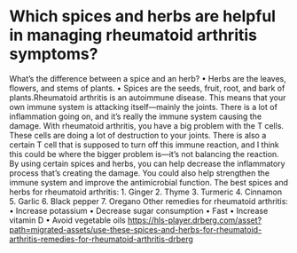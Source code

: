 # Which spices and herbs are helpful in managing rheumatoid arthritis symptoms?

What’s the difference between a spice and an herb? • Herbs are the leaves, flowers, and stems of plants. • Spices are the seeds, fruit, root, and bark of plants.Rheumatoid arthritis is an autoimmune disease. This means that your own immune system is attacking itself—mainly the joints. There is a lot of inflammation going on, and it’s really the immune system causing the damage. With rheumatoid arthritis, you have a big problem with the T cells. These cells are doing a lot of destruction to your joints. There is also a certain T cell that is supposed to turn off this immune reaction, and I think this could be where the bigger problem is—it’s not balancing the reaction. By using certain spices and herbs, you can help decrease the inflammatory process that’s creating the damage. You could also help strengthen the immune system and improve the antimicrobial function. The best spices and herbs for rheumatoid arthritis: 1. Ginger 2. Thyme 3. Turmeric 4. Cinnamon 5. Garlic 6. Black pepper 7. Oregano Other remedies for rheumatoid arthritis: • Increase potassium • Decrease sugar consumption • Fast • Increase vitamin D • Avoid vegetable oils https://hls-player.drberg.com/asset?path=migrated-assets/use-these-spices-and-herbs-for-rheumatoid-arthritis-remedies-for-rheumatoid-arthritis-drberg